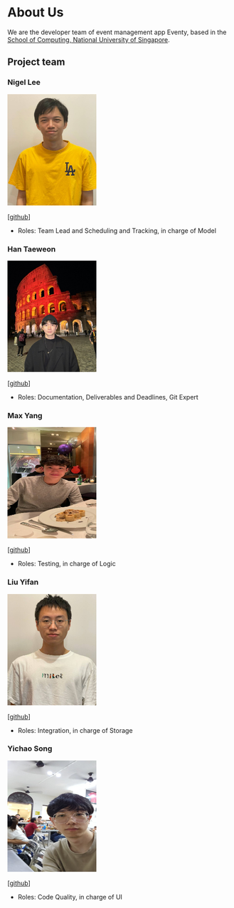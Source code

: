 # About Us

We are the developer team of event management app Eventy, based in the [School of Computing, National University of Singapore](http://www.comp.nus.edu.sg).

## Project team

### Nigel Lee

<img src="images/apzure.png" width="200px" height="250px">

[[github](https://github.com/Apzure)]

* Roles: Team Lead and Scheduling and Tracking, in charge of Model

### Han Taeweon

<img src="images/taeewonnn.png" width="200px" height="250px">

[[github](https://github.com/taeewonnn)]

* Roles: Documentation, Deliverables and Deadlines, Git Expert

### Max Yang

<img src="images/myang2020.png" width="200px" height="250px">

[[github](https://github.com/myang2020)] 

* Roles: Testing, in charge of Logic

### Liu Yifan

<img src="images/nusliuyifan.png" width="200px" height="250px">

[[github](https://github.com/nusliuyifan)]

* Roles: Integration, in charge of Storage

### Yichao Song

<img src="images/chocoragdoll.png" width="200px" height="250px">

[[github](https://github.com/ChocoRagdoll)]

* Roles: Code Quality, in charge of UI

